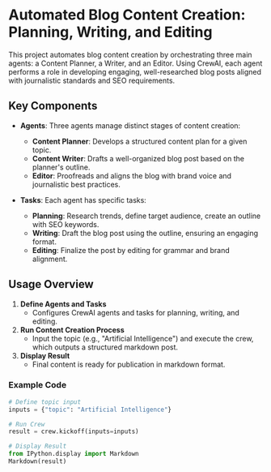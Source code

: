
# Automated Blog Content Creation: Planning, Writing, and Editing

This project automates blog content creation by orchestrating three main agents: a Content Planner, a Writer, and an Editor. Using CrewAI, each agent performs a role in developing engaging, well-researched blog posts aligned with journalistic standards and SEO requirements.

## Key Components

- **Agents**: Three agents manage distinct stages of content creation:
  - **Content Planner**: Develops a structured content plan for a given topic.
  - **Content Writer**: Drafts a well-organized blog post based on the planner's outline.
  - **Editor**: Proofreads and aligns the blog with brand voice and journalistic best practices.

- **Tasks**: Each agent has specific tasks:
  - **Planning**: Research trends, define target audience, create an outline with SEO keywords.
  - **Writing**: Draft the blog post using the outline, ensuring an engaging format.
  - **Editing**: Finalize the post by editing for grammar and brand alignment.

## Usage Overview

1. **Define Agents and Tasks**
   - Configures CrewAI agents and tasks for planning, writing, and editing.
2. **Run Content Creation Process**
   - Input the topic (e.g., "Artificial Intelligence") and execute the crew, which outputs a structured markdown post.
3. **Display Result**
   - Final content is ready for publication in markdown format.

### Example Code

```python
# Define topic input
inputs = {"topic": "Artificial Intelligence"}

# Run Crew
result = crew.kickoff(inputs=inputs)

# Display Result
from IPython.display import Markdown
Markdown(result)
```


